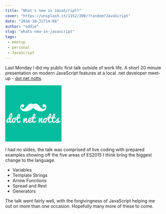 ```yaml
---
title: "What's new in JavaScript?"
cover: "https://unsplash.it/1152/300/?random?JavaScript"
date: "2016-10-31T14:08"
author: "eddie"
slug: "whats-new-in-javascript"
tags:
 - meetup
 - personal
 - JavaScript
---
```

Last Monday I did my public first talk outside of work life. A short 20 minute presentation on modern JavaScript features at a local .net developer meet-up - [dot net notts](https://www.meetup.com/dotnetnotts/events/226457574/).

![Dot Net Notts](/images/dotnetnotts.png)

I had no slides, the talk was comprised of live coding with prepared examples showing off the five areas of ES2015 I think bring the biggest change to the language.

* Variables
* Template Strings
* Arrow Functions
* Spread and Rest
* Generators

The talk went fairly well, with the forgivingness of JavaScript helping me out on more than one occasion. Hopefully many more of these to come.
